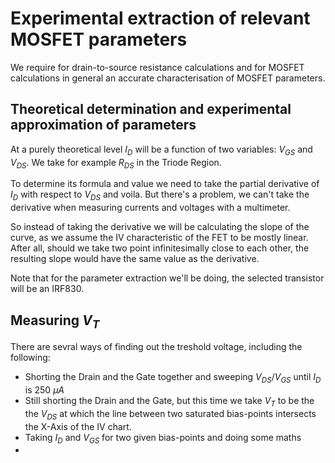 # Experimental extraction of relevant MOSFET parameters 

We require for drain-to-source resistance calculations and for MOSFET calculations in general an accurate characterisation of MOSFET parameters.
## Theoretical determination and experimental approximation of parameters
At a purely theoretical level $I_{D}$ will be a function of two variables: $V_{GS}$ and $V_{DS}$. We take for example $R_{DS}$ in the Triode Region.

To determine its formula and value we need to take the partial derivative of $I_{D}$ with respect to $V_{DS}$ and voila. But there's a problem, we can't take the derivative when measuring currents and voltages with a multimeter. 

So instead of taking the derivative we will be calculating the slope of the curve, as we assume the IV characteristic of the FET to be mostly linear. After all, should we take two point infinitesimally close to each other, the resulting slope would have the same value as the derivative.

Note that for the parameter extraction we'll be doing, the selected transistor will be an IRF830.
## Measuring $V_{T}$
There are sevral ways of finding out the treshold voltage, including the following:
- Shorting the Drain and the Gate together and sweeping $V_{DS} / V_{GS}$ until $I_{D}$ is 250 $\mu A$
- Still shorting the Drain and the Gate, but this time we take $V_{T}$ to be the the $V_{DS}$ at which the line between two saturated bias-points intersects the X-Axis of the IV chart.
- Taking $I_{D}$ and $V_{GS}$ for two given bias-points and doing some maths
- 
